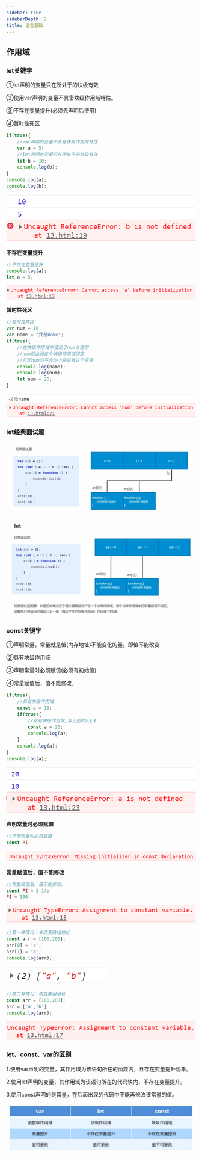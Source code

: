 ```yaml
---
sidebar: true
sidebarDepth: 2
title: 语言基础
---
```


## 作用域

### let关键字

①let声明的变量只在所处于的块级有效

②使用var声明的变量不具备块级作用域特性。

③不存在变量提升(必须先声明后使用)

④暂时性死区

```js
if(true){
    //var声明的变量不具备块级作用域特性
    var a = 5;
    //let声明的变量只在所处于的块级有效
    let b = 10;
    console.log(b);
}
console.log(a);
console.log(b);
```

![img](./assets/e3a38d9f-dc46-4c44-8e74-d7f96e433c7e.png)

 **不存在变量提升**

```js
//不存在变量提升
console.log(a);
let a = 5;
```

![img](./assets/4fa95170-35a6-43cf-b94f-fe0f2026d768.png)

 **暂时性死区**

```js
//暂时性死区
var num = 10;
var name = "我是name";
if(true){
    //在块级作用域中使用了num关键字
    //num就会和这个块级作用域绑定
    //打印num将不会向上级查找这个变量
    console.log(name);
    console.log(num);
    let num = 20;
}
```

![img](./assets/1a055eb3-09ab-444a-b928-be4ae8d15858.png)

### let经典面试题

![img](./assets/453b7cbd-6d7e-454d-bb1a-30072fd27c97.jpg)

![img](./assets/679b5f50-8186-4c3b-9733-ed4532467870.jpg)

### const关键字

①声明常量，常量就是值(内存地址)不能变化的量。即值不能改变

②具有块级作用域

③声明常量时必须赋值(必须有初始值)

④常量赋值后，值不能修改。

```js
if(true){
    //具有块级作用域
    const a = 10;
    if(true){
        //具有块级作用域,与上面的a无关
        const a = 20;
        console.log(a);
    }
    console.log(a);
}
console.log(a);
```

![img](./assets/1277c6d8-313c-4c57-9a43-bf60bb9b589a.png)

 **声明常量时必须赋值**

```js
//声明常量时必须赋值
const PI;
```

![img](./assets/87221230-6f2e-4e28-a535-c29e26cf4b29.png)

 **常量赋值后，值不能修改**

```js
//常量赋值后，值不能修改。
const PI = 3.14;
PI = 100;
```

![img](./assets/8cec0abf-c22a-4af5-846e-7b0750f4719e.png)

```js
//第一种情况：未改变数组地址
const arr = [100,200];
arr[0] = 'a';
arr[1] = 'b';
console.log(arr);
```

![img](./assets/e5b7170b-0435-42cd-be71-0f2d0e0872e6.png)

 

```js
//第二种情况：改变数组地址
const arr = [100,200];
arr = ['a','b']
console.log(arr);
```

![img](./assets/aa81609c-00f6-47b1-8100-2a828f23cb9b.png)

### let、const、var的区别

1.使用var声明的变量，其作用域为该语句所在的函数内，且存在变量提升现象。

2.使用let声明的变量，其作用域为该语句所在的代码块内，不存在变量提升。

3.使用const声明的是常量，在后面出现的代码中不能再修改该常量的值。

![img](./assets/17c910cd-a68f-4a0a-9753-277a318ceb64.jpg)




